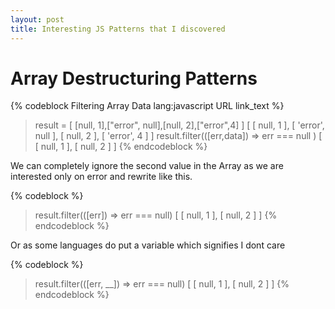 ```yaml
---
layout: post
title: Interesting JS Patterns that I discovered
---
```


# Array Destructuring Patterns #


{% codeblock Filtering Array Data lang:javascript URL link_text %}
> result = [ [null, 1],["error", null],[null, 2],["error",4] ]
[ [ null, 1 ], [ 'error', null ], [ null, 2 ], [ 'error', 4 ] ]
> result.filter(([err,data]) => err === null )
[ [ null, 1 ], [ null, 2 ] ]
{% endcodeblock %}

We can completely ignore the second value in the Array as we are interested only
on error and rewrite like this.

{% codeblock %}
> result.filter(([err]) => err === null)
[ [ null, 1 ], [ null, 2 ] ]
{% endcodeblock %}

Or as some languages do put a variable which signifies I dont care

{% codeblock %}
> result.filter(([err, __]) => err === null)
[ [ null, 1 ], [ null, 2 ] ]
{% endcodeblock %}





